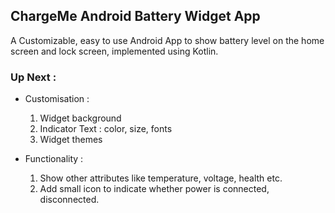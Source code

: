 ## ChargeMe Android Battery Widget App
A Customizable, easy to use Android App to show battery level on the home screen and lock screen, 
implemented using Kotlin.


### Up Next : 

* Customisation :
    1. Widget background
    2. Indicator Text : color, size, fonts
    3. Widget themes
    
* Functionality :
    1. Show other attributes like temperature, voltage, health etc.
    2. Add small icon to indicate whether power is connected, disconnected.